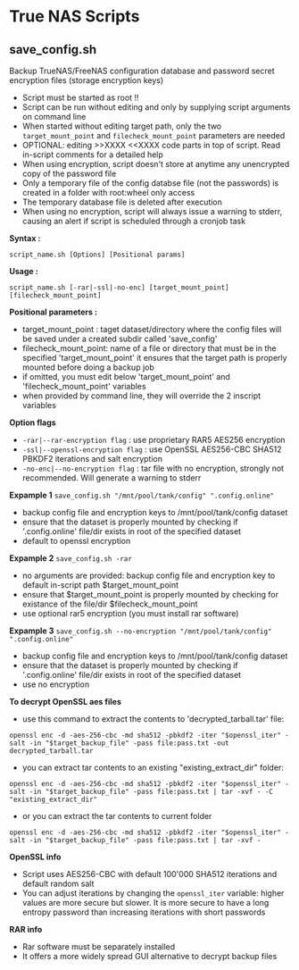 # True NAS Scripts

## save_config.sh

Backup TrueNAS/FreeNAS configuration database and password secret encryption files (storage encryption keys)

* Script must be started as root !!
* Script can be run without editing and only by supplying script arguments on command line
* When started without editing target path, only the two `target_mount_point` and `filecheck_mount_point` parameters are needed
* OPTIONAL: editing >>XXXX <<XXXX code parts in top of script. Read in-script comments for a detailed help
* When using encryption, script doesn't store at anytime any unencrypted copy of the password file
* Only a temporary file of the config databse file (not the passwords) is created in a folder with root:wheel only access
* The temporary database file is deleted after execution
* When using no encryption, script will always issue a warning to stderr, causing an alert if script is scheduled through a cronjob task


**Syntax :**

```script_name.sh [Options] [Positional params]```


**Usage :**

```script_name.sh [-rar|-ssl|-no-enc] [target_mount_point] [filecheck_mount_point]```


**Positional parameters :**
* target_mount_point   : taget dataset/directory where the config files will be saved under a created subdir called 'save_config'
* filecheck_mount_point: name of a file or directory that must be in the specified 'target_mount_point'
it ensures that the target path is properly mounted before doing a backup job
* if omitted, you must edit below 'target_mount_point' and 'filecheck_mount_point' variables
* when provided by command line, they will override the 2 inscript variables

**Option flags**
* ```-rar|--rar-encryption flag``` : use proprietary RAR5 AES256 encryption
* ```-ssl|--openssl-encryption flag``` : use OpenSSL AES256-CBC SHA512 PBKDF2 iterations and salt encryption
* ```-no-enc|--no-encryption flag``` : tar file with no encryption, strongly not recommended. Will generate a warning to stderr

**Expample 1** 
```save_config.sh "/mnt/pool/tank/config" ".config.online"```
* backup config file and encryption keys to /mnt/pool/tank/config dataset
* ensure that the dataset is properly mounted by checking if '.config.online' file/dir exists in root of the specified dataset
* default to openssl encryption

**Expample 2**
```save_config.sh -rar```
* no arguments are provided: backup config file and encryption key to default in-script path $target_mount_point
* ensure that $target_mount_point is properly mounted by checking for existance of the file/dir $filecheck_mount_point
* use optional rar5 encryption (you must install rar software)

**Expample 3**
```save_config.sh --no-encryption "/mnt/pool/tank/config" ".config.online"```
* backup config file and encryption keys to /mnt/pool/tank/config dataset
* ensure that the dataset is properly mounted by checking if '.config.online' file/dir exists in root of the specified dataset
* use no encryption

**To decrypt OpenSSL aes files**
* use this command to extract the contents to 'decrypted_tarball.tar' file:
```
openssl enc -d -aes-256-cbc -md sha512 -pbkdf2 -iter "$openssl_iter" -salt -in "$target_backup_file" -pass file:pass.txt -out decrypted_tarball.tar
```
* you can extract tar contents to an existing "existing_extract_dir" folder:
```
openssl enc -d -aes-256-cbc -md sha512 -pbkdf2 -iter "$openssl_iter" -salt -in "$target_backup_file" -pass file:pass.txt | tar -xvf - -C "existing_extract_dir"
```
* or you can extract the tar contents to current folder
```
openssl enc -d -aes-256-cbc -md sha512 -pbkdf2 -iter "$openssl_iter" -salt -in "$target_backup_file" -pass file:pass.txt | tar -xvf -
```

**OpenSSL info**
* Script uses AES256-CBC with default 100'000 SHA512 iterations and default random salt
* You can adjust iterations by changing the `openssl_iter` variable: higher values are more secure but slower. It is more secure to have a long entropy password than increasing iterations with short passwords

**RAR info**
* Rar software must be separately installed
* It offers a more widely spread GUI alternative to decrypt backup files